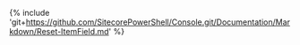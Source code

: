 {% include 'git+https://github.com/SitecorePowerShell/Console.git/Documentation/Markdown/Reset-ItemField.md' %}
